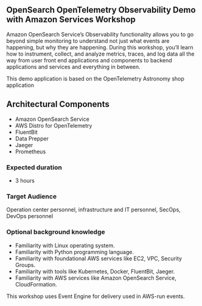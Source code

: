 ## OpenSearch OpenTelemetry Observability Demo with Amazon Services Workshop
Amazon OpenSearch Service’s Observability functionality allows you to go beyond simple monitoring to understand not just what events are happening, but why they are happening. 
During this workshop, you’ll learn how to instrument, collect, and analyze metrics, traces, and log data all the way from user front end applications and components to backend applications and services and everything in between.

This demo application is based on the OpenTelemetry Astronomy shop application 

## Architectural Components
 - Amazon OpenSearch Service
 - AWS Distro for OpenTelemetry
 - FluentBit
 - Data Prepper
 - Jaeger
 - Prometheus

### Expected duration
 - 3 hours

### Target Audience
Operation center personnel, infrastructure and IT personnel, SecOps, DevOps personnel

### Optional background knowledge
 - Familiarity with Linux operating system.
 - Familiarity with Python programming language.
 - Familiarity with foundational AWS services like EC2, VPC, Security Groups.
 - Familiarity with tools like Kubernetes, Docker, FluentBit, Jaeger.
 - Familiarity with AWS services like Amazon OpenSearch Service, CloudFormation.

This workshop uses Event Engine for delivery used in AWS-run events.

